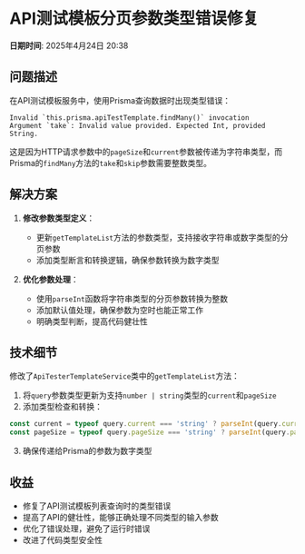 # API测试模板分页参数类型错误修复

**日期时间**: 2025年4月24日 20:38

## 问题描述

在API测试模板服务中，使用Prisma查询数据时出现类型错误：

```
Invalid `this.prisma.apiTestTemplate.findMany()` invocation
Argument `take`: Invalid value provided. Expected Int, provided String.
```

这是因为HTTP请求参数中的`pageSize`和`current`参数被传递为字符串类型，而Prisma的`findMany`方法的`take`和`skip`参数需要整数类型。

## 解决方案

1. **修改参数类型定义**：
   - 更新`getTemplateList`方法的参数类型，支持接收字符串或数字类型的分页参数
   - 添加类型断言和转换逻辑，确保参数转换为数字类型

2. **优化参数处理**：
   - 使用`parseInt`函数将字符串类型的分页参数转换为整数
   - 添加默认值处理，确保参数为空时也能正常工作
   - 明确类型判断，提高代码健壮性

## 技术细节

修改了`ApiTesterTemplateService`类中的`getTemplateList`方法：

1. 将`query`参数类型更新为支持`number | string`类型的`current`和`pageSize`
2. 添加类型检查和转换：
```typescript
const current = typeof query.current === 'string' ? parseInt(query.current, 10) : (query.current || 1);
const pageSize = typeof query.pageSize === 'string' ? parseInt(query.pageSize, 10) : (query.pageSize || 10);
```
3. 确保传递给Prisma的参数为数字类型

## 收益

- 修复了API测试模板列表查询时的类型错误
- 提高了API的健壮性，能够正确处理不同类型的输入参数
- 优化了错误处理，避免了运行时错误
- 改进了代码类型安全性